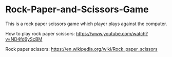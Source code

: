# Rock-Paper-and-Scissors-Game
This is a rock paper scissors game which player plays against the computer.

How to play rock paper scissors: https://www.youtube.com/watch?v=ND4fd6yScBM

Rock paper scissors: https://en.wikipedia.org/wiki/Rock_paper_scissors

